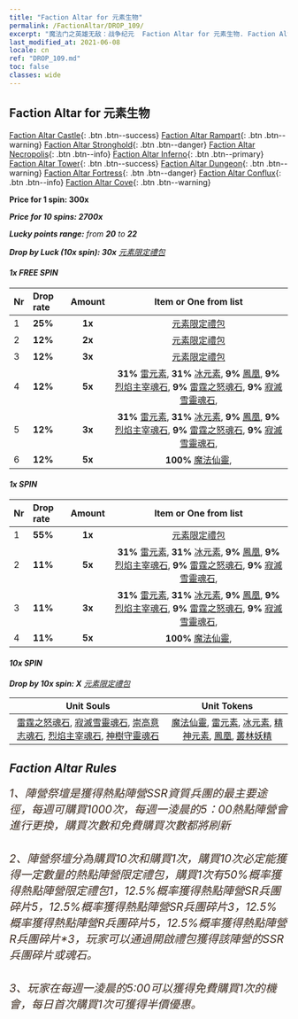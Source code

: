 ```yaml
---
title: "Faction Altar for 元素生物"
permalink: /FactionAltar/DROP_109/
excerpt: "魔法门之英雄无敌：战争纪元  Faction Altar for 元素生物. Faction Altar is the primary method for obtaining SSR units from the popular faction. Limited to 1,000 purchases each week. The popular faction changes at 05:00 every Monday. Purchase attempts and free purchase attempts will also reset then."
last_modified_at: 2021-06-08
locale: cn
ref: "DROP_109.md"
toc: false
classes: wide
---
```


##  Faction Altar for **元素生物**

  [Faction Altar Castle](/cn/FactionAltar/DROP_101/){: .btn .btn--success} [Faction Altar Rampart](/cn/FactionAltar/DROP_102/){: .btn .btn--warning} [Faction Altar Stronghold](/cn/FactionAltar/DROP_103/){: .btn .btn--danger} [Faction Altar Necropolis](/cn/FactionAltar/DROP_104/){: .btn .btn--info} [Faction Altar Inferno](/cn/FactionAltar/DROP_105/){: .btn .btn--primary} [Faction Altar Tower](/cn/FactionAltar/DROP_106/){: .btn .btn--success} [Faction Altar Dungeon](/cn/FactionAltar/DROP_107/){: .btn .btn--warning} [Faction Altar Fortress](/cn/FactionAltar/DROP_108/){: .btn .btn--danger} [Faction Altar Conflux](/cn/FactionAltar/DROP_109/){: .btn .btn--info} [Faction Altar Cove](/cn/FactionAltar/DROP_112/){: .btn .btn--warning} 

  **Price for 1 spin: 300x** <i class="fas fa-gem"/>

  **Price for 10 spins: 2700x** <i class="fas fa-gem"/>

  **Lucky points range:** from **20** to **22**

  **Drop by Luck (10x spin): 30x** [元素限定禮包](/cn/Items/con_2141/)

####  1x FREE SPIN 

  |    Nr    |  Drop rate  |  Amount   |   Item or One from list  |
  |:---------|:------------|:---------:|:------------------------:|
  | 1 | **25%** | **1x** | [元素限定禮包](/cn/Items/con_2141/) |
  | 2 | **12%** | **2x** | [元素限定禮包](/cn/Items/con_2141/) |
  | 3 | **12%** | **3x** | [元素限定禮包](/cn/Items/con_2141/) |
  | 4 | **12%** | **5x** |  **31%** [雷元素](/cn/Items/unt_263/),  **31%** [冰元素](/cn/Items/unt_264/),  **9%** [鳳凰](/cn/Items/unt_268/),  **9%** [烈焰主宰魂石](/cn/Items/unt_348/),  **9%** [雷霆之怒魂石](/cn/Items/unt_344/),  **9%** [寂滅雪靈魂石](/cn/Items/unt_345/),  |
  | 5 | **12%** | **3x** |  **31%** [雷元素](/cn/Items/unt_263/),  **31%** [冰元素](/cn/Items/unt_264/),  **9%** [鳳凰](/cn/Items/unt_268/),  **9%** [烈焰主宰魂石](/cn/Items/unt_348/),  **9%** [雷霆之怒魂石](/cn/Items/unt_344/),  **9%** [寂滅雪靈魂石](/cn/Items/unt_345/),  |
  | 6 | **12%** | **5x** |  **100%** [魔法仙靈](/cn/Items/unt_262/),  |


####  1x SPIN 

  |    Nr    |  Drop rate  |  Amount   |   Item or One from list  |
  |:---------|:------------|:---------:|:------------------------:|
  | 1 | **55%** | **1x** | [元素限定禮包](/cn/Items/con_2141/) |
  | 2 | **11%** | **5x** |  **31%** [雷元素](/cn/Items/unt_263/),  **31%** [冰元素](/cn/Items/unt_264/),  **9%** [鳳凰](/cn/Items/unt_268/),  **9%** [烈焰主宰魂石](/cn/Items/unt_348/),  **9%** [雷霆之怒魂石](/cn/Items/unt_344/),  **9%** [寂滅雪靈魂石](/cn/Items/unt_345/),  |
  | 3 | **11%** | **3x** |  **31%** [雷元素](/cn/Items/unt_263/),  **31%** [冰元素](/cn/Items/unt_264/),  **9%** [鳳凰](/cn/Items/unt_268/),  **9%** [烈焰主宰魂石](/cn/Items/unt_348/),  **9%** [雷霆之怒魂石](/cn/Items/unt_344/),  **9%** [寂滅雪靈魂石](/cn/Items/unt_345/),  |
  | 4 | **11%** | **5x** |  **100%** [魔法仙靈](/cn/Items/unt_262/),  |


####  10x SPIN 

  **Drop by 10x spin: X** [元素限定禮包](/cn/Items/con_2141/)

  |    Unit Souls    |  Unit Tokens  |
  |:----------------:|:-------------:|
  | [雷霆之怒魂石](/cn/Items/unt_344/), [寂滅雪靈魂石](/cn/Items/unt_345/), [崇高意志魂石](/cn/Items/unt_347/), [烈焰主宰魂石](/cn/Items/unt_348/), [神樹守靈魂石](/cn/Items/unt_349/) | [魔法仙靈](/cn/Items/unt_262/), [雷元素](/cn/Items/unt_263/), [冰元素](/cn/Items/unt_264/), [精神元素](/cn/Items/unt_267/), [鳳凰](/cn/Items/unt_268/), [叢林妖精](/cn/Items/unt_270/) |



## Faction Altar Rules

  <span style="color: #3c2a1e;font-size:20px">1、陣營祭壇是獲得熱點陣營SSR資質兵團的最主要途徑，每週可購買1000次，每週一淩晨的5：00熱點陣營會進行更換，購買次數和免費購買次數都將刷新</span><br/>

<br/>  <span style="color: #3c2a1e;font-size:20px">2、陣營祭壇分為購買10次和購買1次，購買10次必定能獲得一定數量的熱點陣營限定禮包，購買1次有50%概率獲得熱點陣營限定禮包*1，12.5%概率獲得熱點陣營SR兵團碎片*5，12.5%概率獲得熱點陣營SR兵團碎片*3，12.5%概率獲得熱點陣營R兵團碎片*5，12.5%概率獲得熱點陣營R兵團碎片*3，玩家可以通過開啟禮包獲得該陣營的SSR兵團碎片或魂石。</span>

<br/>  <span style="color: #3c2a1e;font-size:20px">3、玩家在每週一淩晨的5:00可以獲得免費購買1次的機會，每日首次購買1次可獲得半價優惠。</span><br/>

<br/>